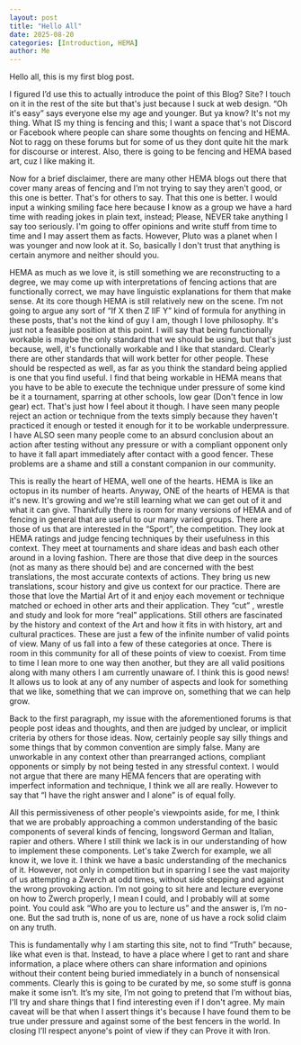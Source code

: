 ```yaml
---
layout: post
title: "Hello All"
date: 2025-08-20
categories: [Introduction, HEMA]
author: Me
---
```


Hello all, this is my first blog post.

I figured I’d use this to actually introduce the point of this Blog? Site? I touch on it in the rest of the site but that's just because I suck at web design. “Oh it's easy” says everyone else my age and younger. But ya know? It's not my thing. What IS my thing is fencing and this; I want a space that's not Discord or Facebook where people can share some thoughts on fencing and HEMA. Not to ragg on these forums but for some of us they dont quite hit the mark for discourse or interest. Also, there is going to be fencing and HEMA based art, cuz I like making it.

Now for a brief disclaimer, there are many other HEMA blogs out there that cover many areas of fencing and I’m not trying to say they aren't good, or this one is better. That's for others to say. That this one is better.  I would input a winking smiling face here because I know as a group we have a hard time with reading jokes in plain text, instead; Please, NEVER take anything I say too seriously. I'm going to offer opinions and write stuff from time to time and I may assert them as facts. However, Pluto was a planet when I was younger and now look at it. So, basically I don't trust that anything is certain anymore and neither should you.

HEMA as much as we love it, is still something we are reconstructing to a degree, we may come up with interpretations of fencing actions that are functionally correct, we may have linguistic explanations for them that make sense. At its core though HEMA is still relatively new on the scene.  I’m not going to argue any sort of “If X then Z IIF Y” kind of formula for anything in these posts, that's not the kind of guy I am, though I love philosophy. It's just not a feasible position at this point. I will say that being functionally workable is maybe the only standard that we should be using, but that's just because, well, it's functionally workable and I like that standard. Clearly there are other standards that will work better for other people. These should be respected as well, as far as you think the standard being applied is one that you find useful. I find that being workable in HEMA means that you have to be able to execute the technique under pressure of some kind be it a tournament, sparring at other schools, low gear (Don't fence in low gear) ect. That's just how I feel about it though. I have seen many people reject an action or technique from the texts simply because they haven't practiced it enough or tested it enough for it to be workable underpressure. I have ALSO seen many people come to an absurd conclusion about an action after testing without any pressure or with a compliant opponent only to have it fall apart immediately after contact with a good fencer. These problems are a shame and still a constant companion in our community. 

This is really the heart of HEMA, well one of the hearts. HEMA is like an octopus in its number of hearts. Anyway, ONE of the hearts of HEMA is that it's new. It's growing and we're still learning what we can get out of it and what it can give. Thankfully there is room for many versions of HEMA and of fencing in general that are useful to our many varied groups. There are those of us that are interested in the “Sport”, the competition. They look at HEMA ratings and judge fencing techniques by their usefulness in this context. They meet at tournaments and share ideas and bash each other around in a loving fashion. There are those that dive deep in the sources (not as many as there should be) and are concerned with the best translations, the most accurate contexts of actions. They bring us new translations, scour history and give us context for our practice. There are those that love the Martial Art of it and enjoy each movement or technique matched or echoed in other arts and their application. They “cut” , wrestle and study and look for more “real” applications. Still others are fascinated by the history and context of the Art and how it fits in with history, art and cultural practices. These are just a few of the infinite number of valid points of view. Many of us fall into a few of these categories at once. There is room in this community for all of these points of view to coexist. From time to time I lean more to one way then another, but they are all valid positions along with many others I am currently unaware of. I think this is good news! It allows us to look at any of any number of aspects and look for something that we like, something that we can improve on, something that we can help grow. 

Back to the first paragraph, my issue with the aforementioned forums is that people post ideas and thoughts, and then are judged by unclear, or implicit criteria by others for those ideas. Now, certainly people say silly things and some things that by common convention are simply false. Many are unworkable in any context other than prearranged actions, compliant opponents or simply by not being tested in any stressful context. I would not argue that there are many HEMA fencers that are operating with imperfect information and technique, I think we all are really. However to say that “I have the right answer and I alone” is of equal folly. 

All this permissiveness of other people's viewpoints aside, for me, I think that we are probably approaching a common understanding of the basic components of several kinds of fencing, longsword German and Italian, rapier and others. Where I still think we lack is in our understanding of how to implement these components. Let's take Zwerch for example, we all know it, we love it. I think we have a basic understanding of the mechanics of it. However, not only in competition but in sparring I see the vast majority of us attempting a Zwerch at odd times, without side stepping and against the wrong provoking action. I’m not going to sit here and lecture everyone on how to Zwerch properly, I mean I could, and I probably will at some point. You could ask “Who are you to lecture us” and the answer is, I’m no-one. But the sad truth is, none of us are, none of us have a rock solid claim on any truth. 

This is fundamentally why I am starting this site, not to find “Truth” because, like what even is that. Instead, to have a place where I get to rant and share information, a place where others can share information and opinions without their content being buried immediately in a bunch of nonsensical comments.  Clearly this is going to be curated by me, so some stuff is gonna make it some isn’t. It’s my site, I’m not going to pretend that I’m without bias, I'll try and share things that I find interesting even if I don't agree. My main caveat will be that when I assert things it's because I have found them to be true under pressure and against some of the best fencers in the world. In closing I’ll respect anyone's point of view if they can Prove it with Iron. 
